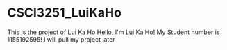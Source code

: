 # CSCI3251_LuiKaHo
This is the project of Lui Ka Ho
Hello, I'm Lui Ka Ho!
My Student number is 1155192595!
I will pull my project later
